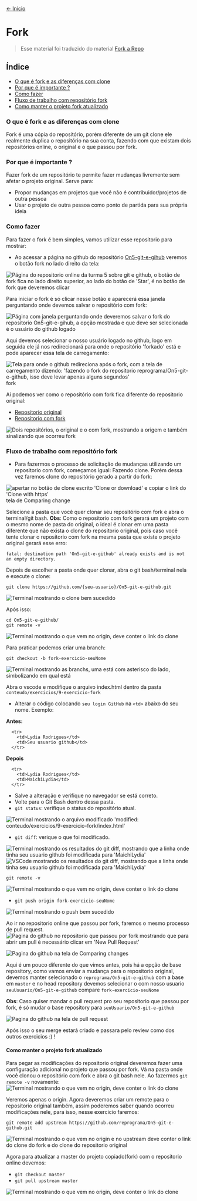[<- Início](../README.md)

# Fork
> Esse material foi traduzido do material <a href="https://help.github.com/en/enterprise/2.13/user/articles/fork-a-repo" target="_blank">Fork a Repo</a>


## Índice
- [O que é fork e as diferenças com clone](#o-que-é-fork-e-as-diferenças-com-clone)
- [Por que é importante ?](#por-que-é-importante-)
- [Como fazer](#como-fazer)
- [Fluxo de trabalho com repositório fork](#fluxo-de-trabalho-com-repositório-fork)
- [Como manter o projeto fork atualizado](#como-manter-o-projeto-fork-atualizado)


### O que é fork e as diferenças com clone

Fork é uma cópia do repositório, porém diferente de um git clone ele realmente duplica o repositório na sua conta, fazendo com que existam dois repositórios online, o original e o que passou por fork.

### Por que é importante ?

Fazer fork de um repositório te permite fazer mudanças livremente sem afetar o projeto original.
Serve para:
- Propor mudanças em projetos que você não é contribuidor/projetos de outra pessoa
- Usar o projeto de outra pessoa como ponto de partida para sua própria ideia

### Como fazer

Para fazer o fork é bem simples, vamos utilizar esse repositorio para mostrar:

- Ao acessar a página no github do repositório <a href="https://github.com/reprograma/On5-git-e-github" target="_blank">On5-git-e-gihub</a> veremos o botão fork no lado direito da tela:

<img src="imgs/fork/fork-github.png" alt="Página do repositorio online da turma 5 sobre git e github, o botão de fork fica no lado direito superior, ao lado do botão de 'Star', é no botão de fork que deveremos clicar" />

Para iniciar o fork é só clicar nesse botão e aparecerá essa janela perguntando onde devemos salvar o repositório com fork:

<img src="imgs/fork/fork-onde.png" alt="Página com janela perguntando onde deveremos salvar o fork do repositorio On5-git-e-gihub, a opção mostrada e que deve ser selecionada é o usuário do github logado" />

Aqui devemos selecionar o nosso usuário logado no github, logo em seguida ele já nos redirecionará para onde o repositório 'forkado' está e pode aparecer essa tela de carregamento:

<img src="imgs/fork/fork-loading.png" alt="Tela para onde o github redireciona após o fork, com a tela de carregamento dizendo: 'fazendo o fork do repositorio reprograma/On5-git-e-github, isso deve levar apenas alguns segundos'" />
fork

Aí podemos ver como o repositório com fork fica diferente do repositorio original:
- <a href="https://github.com/reprograma/On5-git-e-github" target="_blank">Repositorio original</a>
- <a href="https://github.com/MaichiLydia/On5-git-e-github" target="_blank">Repositorio com fork</a>
<img src="imgs/fork/fork-diferenca.png" alt="Dois repositórios, o original e o com fork, mostrando a origem e também sinalizando que ocorreu fork" />

### Fluxo de trabalho com repositório fork

- Para fazermos o processo de solicitação de mudanças utilizando um repositorio com fork, começamos igual: Fazendo clone. Porém dessa vez faremos clone do repositório gerado a partir do fork:

<img src="imgs/fork/fork-clone.png" alt="apertar no botão de clone escrito 'Clone or download' e copiar o link do 'Clone with https'" />tela de Comparing change

Selecione a pasta que você quer clonar seu repositório com fork e abra o terminal/git bash.
**Obs**: Como o repositorio com fork gerará um projeto com o mesmo nome de pasta do original, o ideal é clonar em uma pasta diferente que não exista o clone do repositorio original, pois caso você tente clonar o repositorio com fork na mesma pasta que existe o projeto original gerará esse erro:
```
fatal: destination path 'On5-git-e-github' already exists and is not an empty directory.
```

Depois de escolher a pasta onde quer clonar, abra o git bash/terminal nela e execute o clone:

```
git clone https://github.com/{seu-usuario}/On5-git-e-github.git
```
<img src="imgs/fork/fork-cli-clone.png" alt="Terminal mostrando o clone bem sucedido" />

Após isso:
```
cd On5-git-e-github/
git remote -v
```
<img src="imgs/fork/fork-remote.png" alt="Terminal mostrando o que vem no origin, deve conter o link do clone" />

Para praticar podemos criar uma branch:
```
git checkout -b fork-exercicio-seuNome
```
<img src="imgs/fork/fork-branch.png" alt="Terminal mostrando as branchs, uma está com asterisco do lado, simbolizando em qual está" />

Abra o vscode e modifique o arquivo
index.html dentro da pasta `conteudo/exercicios/9-exercicio-fork`
- Alterar o código colocando `seu login GitHub` na `<td>` abaixo do seu nome.
  Exemplo:

**Antes:**
```
  <tr>
    <td>Lydia Rodrigues</td>
    <td>Seu usuario github</td>
  </tr>
```

**Depois**
```
  <tr>
    <td>Lydia Rodrigues</td>
    <td>MaichiLydia</td>
  </tr>
```
- Salve a alteração e verifique no navegador se está correto.
- Volte para o Git Bash dentro dessa pasta.
- `git status`: verifique o status do repositório atual.
<img src="imgs/fork/fork-status.png" alt="Terminal mostrando o arquivo modificado 'modified:   conteudo/exercicios/9-exercicio-fork/index.html'" />

- `git diff`: verique o que foi modificado.
<img src="imgs/fork/fork-diff.png" alt="Terminal mostrando os resultados do git diff, mostrando que a linha onde tinha seu usuario github foi modificada para 'MaichiLydia'" />

<img src="imgs/fork/fork-diff-vscode.png" alt="VSCode mostrando os resultados do git diff, mostrando que a linha onde tinha seu usuario github foi modificada para 'MaichiLydia'" />

```
git remote -v
```
<img src="imgs/fork/fork-remote.png" alt="Terminal mostrando o que vem no origin, deve conter o link do clone" />

- `git push origin fork-exercicio-seuNome`
<img src="imgs/fork/fork-push.png" alt="Terminal mostrando o push bem sucedido" />

Ao ir no repositorio online que passou por fork, faremos o mesmo processo de pull request.
<img src="imgs/fork/fork-pull-request.png" alt="Pagina do github no repositorio que passou por fork mostrando que para abrir um pull é necessário clicar em 'New Pull Request'" />

<img src="imgs/fork/fork-pull-request-branch.png" alt="Pagina do github na tela de Comparing changes" />

Aqui é um pouco diferente do que vimos antes, pois há a opção de base repository, como vamos enviar a mudança para o repositorio original, devemos manter selecionado o `reprograma/On5-git-e-github` com a base em `master` e no head repository devemos selecionar o com nosso usuario `seuUsuario/On5-git-e-github` compare `fork-exercicio-seuNome`

**Obs**: Caso quiser mandar o pull request pro seu repositorio que passou por fork, é só mudar o base repository para `seuUsuario/On5-git-e-github`

<img src="imgs/fork/fork-pull-request-create.png" alt="Pagina do github na tela de pull request" />

Após isso o seu merge estará criado e passara pelo review como dos outros exercicios :) !

#### Como manter o projeto fork atualizado

Para pegar as modificações do repositorio original deveremos fazer uma configuração adicional no projeto que passou por fork.
Vá na pasta onde você clonou o repositório com fork e abra o git bash nele.
Ao fazermos `git remote -v` novamente:
<img src="imgs/fork/fork-remote.png" alt="Terminal mostrando o que vem no origin, deve conter o link do clone" />

Veremos apenas o origin.
Agora deveremos criar um remote para o repositorio original também, assim poderemos saber quando ocorreu modificações nele, para isso, nesse exercicio faremos:
```
git remote add upstream https://github.com/reprograma/On5-git-e-github.git
```
<img src="imgs/fork/fork-remote-upstream.png" alt="Terminal mostrando o que vem no origin e no upstream deve conter o link do clone do fork e do clone do repositorio original" />

Agora para atualizar a master do projeto copiado(fork) com o repositorio online devemos:
- `git checkout master`
- `git pull upstream master`

<img src="imgs/fork/fork-pull-upstream.png" alt="Terminal mostrando o que vem no origin, deve conter o link do clone" />
